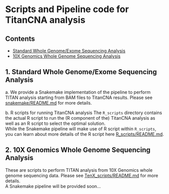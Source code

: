 # Scripts and Pipeline code for TitanCNA analysis
## Contents
* [Standard Whole Genome/Exome Sequencing Analysis](#wgs)
* [10X Genomics Whole Genome Sequencing Analysis](#tenx)

## 1. Standard Whole Genome/Exome Sequencing Analysis
a. We provide a Snakemake implementation of the pipeline to perform TITAN analysis starting from BAM files to TitanCNA results.
Please see [snakemake/README.md](snakemake/README.md) for more details.

b. R scripts for running TitanCNA analysis
The `R_scripts` directory contains the actual R script to run the (R component of the) TitanCNA analysis as well as an R script to select the optimal solution.  
While the Snakemake pipeline will make use of R script within `R_scripts`, you can learn about more details of the R script here [R_scripts/README.md](R_scripts/README.md).  

## 2. 10X Genomics Whole Genome Sequencing Analysis
These are scripts to perform TITAN analysis from 10X Genomics whole genome sequencing data.  Please see [TenX_scripts/README.md](TenX_scripts/README.md) for more details.  
A Snakemake pipeline will be provided soon...
